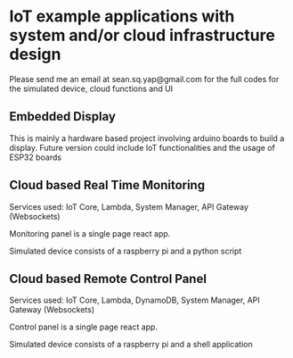<h1>IoT example applications with system and/or cloud infrastructure design</h1>

<p>Please send me an email at sean.sq.yap@gmail.com for the full codes for the simulated device, cloud functions and UI</p>

<h2>Embedded Display</h2>
<p>This is mainly a hardware based project involving arduino boards to build a display.  Future version could include IoT functionalities and the usage of ESP32 boards</p>

<h2>Cloud based Real Time Monitoring</h2>
<p>Services used: IoT Core, Lambda, System Manager, API Gateway (Websockets)</p>
<p>Monitoring panel is a single page react app.</p>
<p>Simulated device consists of a raspberry pi and a python script</p>

<h2>Cloud based Remote Control Panel</h2>
<p>Services used: IoT Core, Lambda, DynamoDB, System Manager, API Gateway (Websockets)</p>
<p>Control panel is a single page react app.</p>
<p>Simulated device consists of a raspberry pi and a shell application</p>
